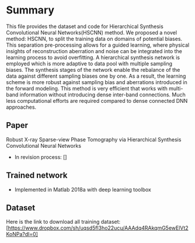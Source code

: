 # Summary
This file provides the dataset and code for Hierarchical Synthesis Convolutional Neural Networks(HSCNN) method. We proposed	a novel method: HSCNN, to split the training data on domains of potential biases. This separation pre-processing allows for a guided learning, where physical insights of reconstruction aberration and noise can be integrated into the learning process to avoid overfitting. A hierarchical synthesis network is employed which is more adaptive to data pool with multiple sampling biases. The synthesis stages of the network enable the rebalance of the data against different sampling biases one by one. As a result, the learning scheme is more robust against sampling bias and aberrations introduced in the forward modeling. This method is very efficient that works with multi-band information without introducing dense inter-band connections. Much less computational efforts are required compared to dense connected DNN approaches. 

## Paper
Robust X-ray Sparse-view Phase Tomography via Hierarchical Synthesis Convolutional Neural Networks
- In revision process: []

## Trained network
- Implemented in Matlab 2018a with deep learning toolbox

## Dataset
Here is the link to download all training dataset:
[https://www.dropbox.com/sh/uqsd5fl3ho22ucu/AAAdq4RAkqmG5ewElVt2KoNPa?dl=0]
